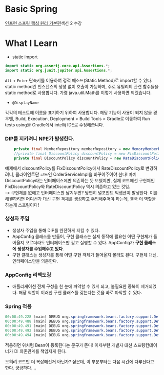 # Basic Spring

[인프런 스프링 핵심 원리 기본편](https://www.inflearn.com/course/%EC%8A%A4%ED%94%84%EB%A7%81-%ED%95%B5%EC%8B%AC-%EC%9B%90%EB%A6%AC-%EA%B8%B0%EB%B3%B8%ED%8E%B8)섹션 2 수강

# What I Learn

- static import

```java
import static org.assertj.core.api.Assertions.*;
import static org.junit.jupiter.api.Assertions.*;
```

`Alt` + `Enter` 단축키를 이용하여 정적 메소드(Static Method)로 import할 수 있다. static method란 인스턴스의 생성 없이 호출이 가능하며, 주로 유틸리티 관련 함수들을 static method로 사용합니다. 가령 java.util.Math를 이렇게 사용하면 되겠습니다.

- `@DisplayName`

각각의 테스트에 이름을 표기하기 위하여 사용합니다. 해당 기능이 사용이 되지 않을 경우엔, Build, Execution, Deployment > Build Tools > Gradle로 이동하여 Run tests using을 Gradle에서 intellij IDE로 수정해줍니다.

### DIP를 지키려니 NPE가 발생한다.

```java
    private final MemberRepository memberRepository = new MemoryMemberRepository();
    //private final DiscountPolicy discountPolicy = new FixDiscountPolicy();
    private final DiscountPolicy discountPolicy = new RateDiscountPolicy();

```

예제에서 discountPolicy를 FixDiscountPolicy에서 RateDiscountPolicy로 변경하려니, 클라이언트단 코드인 OrderServiceImpl을 바꾸어주어야 한다! 마치 DiscountPolicy라는 인터페이스에만 의존하는 듯 보였지만, 실제 코드에선 구현체인 FixDiscountPolicy와 RateDiscountPolicy 역시 의존하고 있는 것임.  
-> 구현체를 없애고 인터페이스만 남겨두면? 당연히 널포인트 익셉션이 발생한다. 이를 해결하려면 어디선가 대신 구현 객체를 생성하고 주입해주어야 하는데, 결국 이 역할을 하는게 스프링이다!  

### 생성자 주입
- 생성자 주입을 통해 DIP를 완전하게 지킬 수 있다.
- AppConfig 클래스를 만들어, 구현 클래스는 실제 동작에 필요한 어떤 구현체가 들어올지 모르더라도 인터페이스만 갖고 실행할 수 있다. AppConfig가 **구현 클래스에 생성자를 주입해주고 있다**.  
- 구현 클래스는 생성자를 통해 어떤 구현 객체가 들어올지 몰라도 된다. 구현체 대신, 인터페이스만을 의존한다.

### AppConfig 리팩토링
- 애플리케이션 전체 구성을 한 눈에 파악할 수 있게 되고, 불필요한 중복이 제거되었다. 해당 역할이 이러한 구현 클래스를 갖는다는 것을 바로 파악할 수 있다.

### Spring 적용

```java
00:00:49.228 [main] DEBUG org.springframework.beans.factory.support.DefaultListableBeanFactory - Creating shared instance of singleton bean 'org.springframework.context.annotation.internalConfigurationAnnotationProcessor'
00:00:49.488 [main] DEBUG org.springframework.beans.factory.support.DefaultListableBeanFactory - Creating shared instance of singleton bean 'org.springframework.context.event.internalEventListenerProcessor'
00:00:49.491 [main] DEBUG org.springframework.beans.factory.support.DefaultListableBeanFactory - Creating shared instance of singleton bean 'org.springframework.context.event.internalEventListenerFactory'
00:00:49.492 [main] DEBUG org.springframework.beans.factory.support.DefaultListableBeanFactory - Creating shared instance of singleton bean 'org.springframework.context.annotation.internalAutowiredAnnotationProcessor'
00:00:49.494 [main] DEBUG org.springframework.beans.factory.support.DefaultListableBeanFactory - Creating shared instance of singleton bean 'org.springframework.context.annotation.internalCommonAnnotationProcessor'
```

적용하면 위처럼 Bean이 등록된다는 문구가 뜬다! 이제부턴 개발자 대신 스프링컨테이너가 DI 의존관계를 책임지게 된다.  

오히려 코드만 더 복잡해진거 아닌가? 싶은데, 이 부분부터는 다음 시간에 다루신다고 한다. 궁금하다....  
